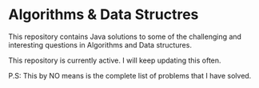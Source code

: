 # Algorithms & Data Structres
This repository contains Java solutions to some of the challenging and interesting questions in Algorithms and Data structures.

This repository is currently active.
I will keep updating this often.


P.S: This by NO means is the complete list of problems that I have solved.
